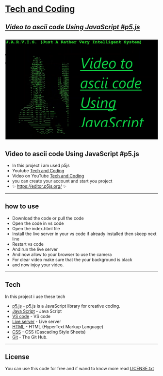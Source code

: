 # [Tech and Coding](https://www.youtube.com/@Tech-and-Coding)
## [_Video to ascii code Using JavaScript #p5.js_](https://www.youtube.com/watch?v=a276fMCZAkA)

[![Build Status](https://github.com/RajSingh-oss/yt-Video-to-ascii-code-Using-JavaScript-p5.js/blob/master/preview.png)](https://github.com/RajSingh-oss)
--------------------------------------------
Video to ascii code Using JavaScript #p5.js
-
- In this project i am used p5js
- Youtube [Tech and Coding](https://www.youtube.com/@Tech-and-Coding)
- Video on YouTube [Tech and Coding](https://www.youtube.com/watch?v=a276fMCZAkA)
- you can create your account and start you project
- ✨ https://editor.p5js.org/   ✨     
-------
## how to use 

- Download the code or pull the code
- Open the code in vs code
- Open the index.html file
- Install the live server in your vs code if already installed then skeep next line
- Restart vs code
- And run the live server
- And now allow to your browser to use the camera
- For clear video make sure that the your background is black
- and now injoy your video.

---
## Tech

In this project i use these tech

- [p5.js](https://p5js.org/) - p5.js is a JavaScript library for creative coding.
- [Java Script](https://www.javascript.com/) - Java Script
- [VS code](https://code.visualstudio.com/) - VS code
- [Live server](https://marketplace.visualstudio.com/items?itemName=ritwickdey.LiveServer) - Live server
- [HTML](https://html.com/) - HTML (HyperText Markup Language)
- [CSS](https://www.w3.org/TR/CSS/#css) - CSS (Cascading Style Sheets)
- [Git](https://github.com/) - The Git Hub.
---
## License
You can use this code for free and if wand to know more read [LICENSE.txt](https://github.com/RajSingh-oss/yt-Video-to-ascii-code-Using-JavaScript-p5.js#readme)
